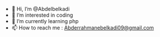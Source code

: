 - 👋 Hi, I’m @Abdelbelkadi
- 👀 I’m interested in coding 
- 🌱 I’m currently learning php
- 📫 How to reach me : Abderrahmanebelkadi09@gmail.com

<!---
Abdelbelkadi/Abdelbelkadi is a ✨ special ✨ repository because its `README.md` (this file) appears on your GitHub profile.
You can click the Preview link to take a look at your changes.
--->
